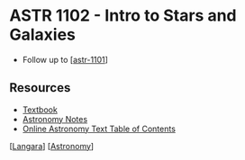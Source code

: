 # ASTR 1102 - Intro to Stars and Galaxies

- Follow up to [[astr-1101]]

## Resources

- [Textbook](https://openstax.org/details/books/astronomy)
- [Astronomy Notes](https://www.astronomynotes.com/)
- [Online Astronomy Text Table of Contents](https://cseligman.com/text/tableofcontents.htm)

[[Langara]] [[Astronomy]]

[//begin]: # "Autogenerated link references for markdown compatibility"
[astr-1101]: astr-1101 "ASTR 1101 - Intro to the Solar System"
[Langara]: langara "Langara"
[Astronomy]: astronomy "Astronomy"
[//end]: # "Autogenerated link references"